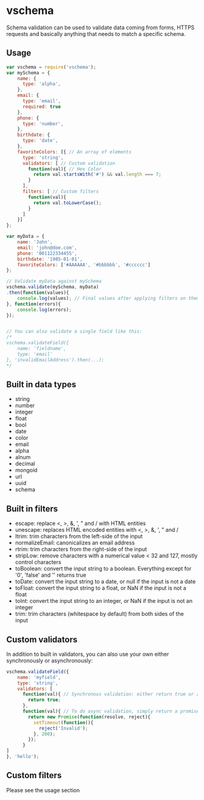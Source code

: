 # vschema

Schema validation can be used to validate data coming from forms, HTTPS requests and basically anything that needs to match a specific schema.


## Usage

```javascript
var vschema = require('vschema');
var mySchema = {
	name: {
      type: 'alpha',
    },
    email: {
      type: 'email',
      required: true
    },
    phone: {
      type: 'number',
    },
    birthdate: {
      type: 'date',
    },
    favoriteColors: [{ // An array of elements
      type: 'string',
      validators: [ // Custom validation
        function(val){ // Hex Color
          return val.startsWith('#') && val.length === 7;
        }
      ],
      filters: [ // Custom filters
        function(val){
          return val.toLowerCase();
        }
      ]
    }]
};

var myData = {
	name: 'John',
    email: 'john@doe.com',
    phone: '001122334455',
    birthdate: '1985-01-01',
    favoriteColors: ['#AAAAAA', '#bbbbbb', '#cccccc']
};

// Validate myData against mySchema
vschema.validate(mySchema, myData)
.then(function(values){
	console.log(values); // Final values after applying filters on them
}, function(errors){
	console.log(errors);
});


// You can also validate a single field like this:
/*
vschema.validateField({
	name: 'fieldname',
	type: 'email'
}, 'invalidEmailAddress').then(...);
*/

```

## Built in data types

* string
* number
* integer
* float
* bool
* date
* color
* email
* alpha
* alnum
* decimal
* mongoid
* url
* uuid
* schema

## Built in filters

* escape:  replace <, >, &, ', " and / with HTML entities
* unescape: replaces HTML encoded entities with <, >, &, ', " and /
* ltrim: trim characters from the left-side of the input
* normalizeEmail: canonicalizes an email address
* rtrim: trim characters from the right-side of the input
* stripLow: remove characters with a numerical value < 32 and 127, mostly control characters
* toBoolean: convert the input string to a boolean. Everything except for '0', 'false' and '' returns true
* toDate: convert the input string to a date, or null if the input is not a date
* toFloat: convert the input string to a float, or NaN if the input is not a float
* toInt: convert the input string to an integer, or NaN if the input is not an integer
* trim: trim characters (whitespace by default) from both sides of the input

## Custom validators

In addition to built in validators, you can also use your own either synchronously or asynchronously:

```javascript
vschema.validateField({
	name: 'myfield',
	type: 'string',
	validators: [
	  function(val){ // Synchronous validation: either return true or anything else describing the error
	  	return true;
	  },
	  function(val){ // To do async validation, simply return a promise
	    return new Promise(function(resolve, reject){
	      setTimeout(function(){
	        reject('Invalid');
	      }, 200);
	    });
	  }
]
}, 'hello');

```


## Custom filters

Please see the usage section
